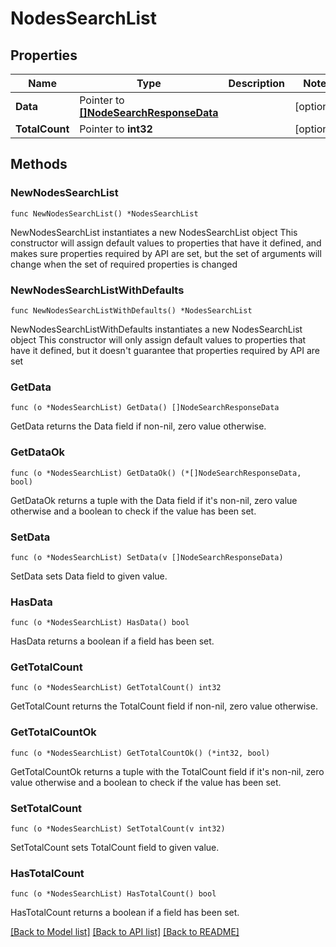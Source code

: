 # NodesSearchList

## Properties

Name | Type | Description | Notes
------------ | ------------- | ------------- | -------------
**Data** | Pointer to [**[]NodeSearchResponseData**](NodeSearchResponseData.md) |  | [optional] 
**TotalCount** | Pointer to **int32** |  | [optional] 

## Methods

### NewNodesSearchList

`func NewNodesSearchList() *NodesSearchList`

NewNodesSearchList instantiates a new NodesSearchList object
This constructor will assign default values to properties that have it defined,
and makes sure properties required by API are set, but the set of arguments
will change when the set of required properties is changed

### NewNodesSearchListWithDefaults

`func NewNodesSearchListWithDefaults() *NodesSearchList`

NewNodesSearchListWithDefaults instantiates a new NodesSearchList object
This constructor will only assign default values to properties that have it defined,
but it doesn't guarantee that properties required by API are set

### GetData

`func (o *NodesSearchList) GetData() []NodeSearchResponseData`

GetData returns the Data field if non-nil, zero value otherwise.

### GetDataOk

`func (o *NodesSearchList) GetDataOk() (*[]NodeSearchResponseData, bool)`

GetDataOk returns a tuple with the Data field if it's non-nil, zero value otherwise
and a boolean to check if the value has been set.

### SetData

`func (o *NodesSearchList) SetData(v []NodeSearchResponseData)`

SetData sets Data field to given value.

### HasData

`func (o *NodesSearchList) HasData() bool`

HasData returns a boolean if a field has been set.

### GetTotalCount

`func (o *NodesSearchList) GetTotalCount() int32`

GetTotalCount returns the TotalCount field if non-nil, zero value otherwise.

### GetTotalCountOk

`func (o *NodesSearchList) GetTotalCountOk() (*int32, bool)`

GetTotalCountOk returns a tuple with the TotalCount field if it's non-nil, zero value otherwise
and a boolean to check if the value has been set.

### SetTotalCount

`func (o *NodesSearchList) SetTotalCount(v int32)`

SetTotalCount sets TotalCount field to given value.

### HasTotalCount

`func (o *NodesSearchList) HasTotalCount() bool`

HasTotalCount returns a boolean if a field has been set.


[[Back to Model list]](../README.md#documentation-for-models) [[Back to API list]](../README.md#documentation-for-api-endpoints) [[Back to README]](../README.md)


